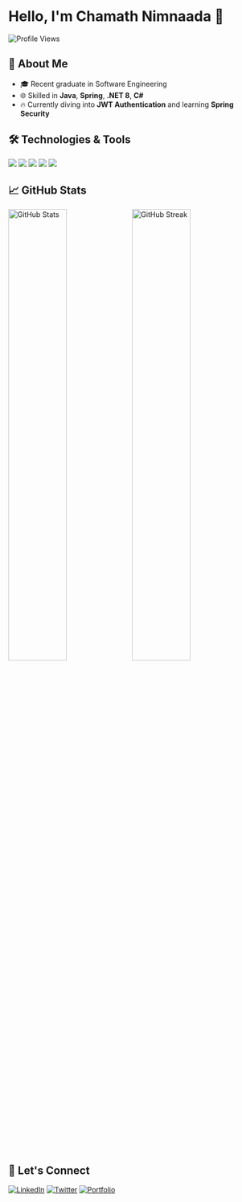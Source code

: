 # Hello, I'm Chamath Nimnaada 👋

![Profile Views](https://komarev.com/ghpvc/?username=chamathnim&color=blue&style=flat-square)

## 🌱 About Me
- 🎓 Recent graduate in Software Engineering
- 🌐 Skilled in **Java**, **Spring**, **.NET 8**, **C#**
- 🔥 Currently diving into **JWT Authentication** and learning **Spring Security**

## 🛠️ Technologies & Tools
<p align="left">
  <img src="https://img.shields.io/badge/-Java-E34A86?logo=java&logoColor=white&style=for-the-badge" />
  <img src="https://img.shields.io/badge/-Spring%20Boot-6DB33F?logo=springboot&logoColor=white&style=for-the-badge" />
  <img src="https://img.shields.io/badge/-C%23-239120?logo=c-sharp&logoColor=white&style=for-the-badge" />
  <img src="https://img.shields.io/badge/-GitHub-181717?logo=github&logoColor=white&style=for-the-badge" />
  <img src="https://img.shields.io/badge/-AWS-232F3E?logo=amazon-aws&logoColor=white&style=for-the-badge" />
</p>

## 📈 GitHub Stats
<p align="left">
  <img src="https://github-readme-stats.vercel.app/api?username=YourUsername&show_icons=true&theme=radical" width="48%" alt="GitHub Stats">
  <img src="https://github-readme-streak-stats.herokuapp.com/?user=chamathnim&theme=radical" width="48%" alt="GitHub Streak">
</p>

## 🤝 Let's Connect
[![LinkedIn](https://img.shields.io/badge/LinkedIn-%230077B5.svg?logo=linkedin&logoColor=white&style=for-the-badge)](https://www.linkedin.com/in/chamath-nimnaada-1371b5208)
[![Twitter](https://img.shields.io/badge/Twitter-%231DA1F2.svg?logo=twitter&logoColor=white&style=for-the-badge)](https://twitter.com/ChamathNimnaada)
[![Portfolio](https://img.shields.io/badge/Portfolio-%23111111.svg?logo=githubpages&logoColor=white&style=for-the-badge)](https://YourPortfolioLink.com)
